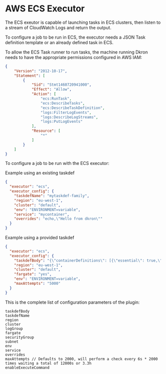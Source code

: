 # AWS ECS Executor

The ECS exeutor is capable of launching tasks in ECS clusters, then listen to a stream of CloudWatch Logs and return the output.

To configure a job to be run in ECS, the executor needs a JSON Task definition template or an already defined task in ECS.

To allow the ECS Task runner to run tasks, the machine running Dkron needs to have the appropriate permissions configured in AWS IAM:

```json
{
    "Version": "2012-10-17",
    "Statement": [
        {
            "Sid": "Stmt1460720941000",
            "Effect": "Allow",
            "Action": [
                "ecs:RunTask",
                "ecs:DescribeTasks",
                "ecs:DescribeTaskDefinition",
                "logs:FilterLogEvents",
                "logs:DescribeLogStreams",
                "logs:PutLogEvents"
            ],
            "Resource": [
                "*"
            ]
        }
    ]
}
```

To configure a job to be run with the ECS executor:

Example using an existing taskdef

```json
{
  "executor": "ecs",
  "executor_config": {
    "taskdefName": "mytaskdef-family",
    "region": "eu-west-1",
    "cluster": "default",
    "env": "ENVIRONMENT=variable",
    "service": "mycontainer",
    "overrides": "echo,\"Hello from dkron\""
  }
}
```

Example using a provided taskdef

```json
{
  "executor": "ecs",
  "executor_config": {
    "taskdefBody": "{\"containerDefinitions\": [{\"essential\": true,\"image\": \"hello-world\",\"memory\": 100,\"name\": \"hello-world\"}],\"family\": \"helloworld\"}",
    "region": "eu-west-1",
    "cluster": "default",
    "fargate": "yes",
    "env": "ENVIRONMENT=variable",
    "maxAttempts": "5000"
  }
}
```

This is the complete list of configuration parameters of the plugin:

```
taskdefBody
taskdefName
region
cluster
logGroup
fargate
securityGroup
subnet
env
service
overrides
maxAttempts // Defaults to 2000, will perform a check every 6s * 2000 times waiting a total of 12000s or 3.3h
enableExecuteCommand
```
